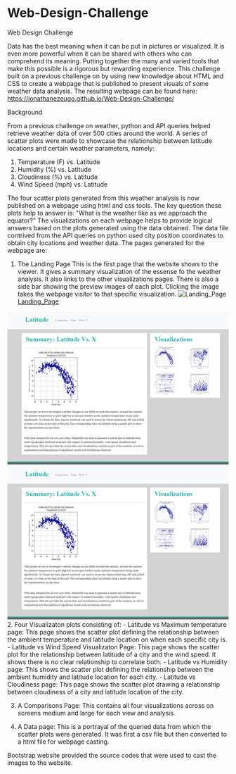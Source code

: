 # Web-Design-Challenge

Web Design Challenge

Data has the best meaning when it can be put in pictures or visualized. It is even more powerful when it can be shared with others who can comprehend its meaning. Putting together the many and varied tools that make this possible is a rigorous but rewarding experience. This challenge built on a previous challenge on by using new knowledge about HTML and CSS to create a webpage that is published to present visuals of some weather data analysis. The resulting webpage can be found here: https://jonathanezeugo.github.io/Web-Design-Challenge/


Background

From a previous challenge on weather, python and API queries helped retrieve weather data of over 500 cities around the world. A series of scatter plots were made to showcase the relationship between latitude locations and certain weather parameters, namely:

1. Temperature (F) vs. Latitude
2. Humidity (%) vs. Latitude
3. Cloudiness (%) vs. Latitude
4. Wind Speed (mph) vs. Latitude

The four scatter plots generated from this weather analysis is now published on a webpage using html and css tools. The key question these plots help to answer is: "What is the weather like as we approach the equator?" The visualizations on each webpage helps to provide logical answers based on the plots generated using the data obtained. The data file contrived from the API queries on python used city position coordinates to obtain city locations and weather data. The pages generated for the webpage are:

1. The Landing Page
    This is the first page that the website shows to the viewer. It gives a summary visualization of the essense fo the weather analysis. It also links to the other visualizations pages. There is also a side bar showing the preview images of each plot. Clicking the image takes the webpage visitor to that specific visualization. 
![Landing_Page]("./Landing_Page.PNG") 
[Landing_Page]("Landing_Page.PNG")
<img src="./Landing_Page.PNG">
<img src="Landing_Page.PNG">
2. Four Visualizaton plots consisting of:
    - Latitude vs Maximum temperature page: This page shows the scatter plot defining the relationship between the ambient temperature and latitude location on when each specific city is.
    - Latitude vs Wind Speed Visualizaton Page: This page shows the scatter plot for the relationship between latitude of a city and the wind speed. It shows there is no clear relationship to correlate both.
    - Latitude vs Humidity page: This shows the scatter plot defining the relationship between the ambient humidity and latitude location for each city. 
    - Latitude vs Cloudiness page: This page shows the scatter plot drawing a relationship between cloudiness of a city and latitude location of the city.

3. A Comparisons Page:
    This contains all four visualizations across on screens medium and large for each view and analysis.

4. A Data page:
    This is a portrayal of the queried data from which the scatter plots were generated. It was first a csv file but then converted to a html file for webpage casting. 

Bootstrap website provided the source codes that were used to cast the images to the website. 

